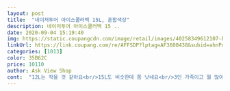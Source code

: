 ```yaml
---
layout: post 
title:  "네이처투어 아이스쿨러백 15L, 혼합색상" 
description: 네이처투어 아이스쿨러백 15 ..
date: 2020-09-04 15:19:40 
img: https://static.coupangcdn.com/image/retail/images/40258349612107-b91c56c5-ccce-4ca7-b784-326bc56bf7de.jpg 
linkUrl: https://link.coupang.com/re/AFFSDP?lptag=AF3600438&subid=ahnPublicAsk&pageKey=1546345199&itemId=2647462433&vendorItemId=70638261510&traceid=V0-113-3b4bba36658ae9cd 
categories: [1013] 
color: 35B62C 
price: 10110 
author: Ask View Shop 
cont:  "12L는 작을 것 같아요<br/>15L도 비슷한데 쫌 낫네요<br/>3인 가족이고 뭘 많이 싸가진않을거지만<br/>500ml짜리 캔 10개는 그냥들어가는크기고,<br/>5개 들어가는데 그마저도 뚜껑 안 닫힘<br/>✔구입이유<br/>✔단점<br/>✔장점<br/>가격은 15000원대로 구입했어요!<br/>그거 대면 짱짱하니 튼튼해요!<br/>너무작아서 이걸로구입해봤어요.<br/><br/>놀러가는데 이유식을 세끼먹으니 기존의 4리터짜리 쿨러백이<br/>단추가있어 접어서보관이가능하다.<br/><br/>밖에 주머니가 더있었으면.<br/>.<br/><br/>생각보다 커요 앞에 간단한거 넣을 수 있게 주머니도 있고 손잡이 감아쥘수있게 돼있어서 무거운 거 넣을 때 들기 좋을 것 같아요<br/>안 쓸 때는 접어놓으면 되니까 자리 차지도 많이 안 하고 좋네요<br/>안에서 물이새지않는다.<br/><br/>예쁘긴 그게 훨씬 예쁜데 12L는 작네요<br/>용량 12L인데 2L물병 6개 안 들어가더라구요<br/>이걸로 교환했네요<br/>일단 접을수있어서 보관하기 좋고, 위 망사에 아래 받침이들어서<br/>잘산것같아요!<br/>전에 물담은게 샌적이 있어 물안새는걸찾다보니 구입하게되었습니다.<br/><br/>제법두꺼워서 보냉도 오래가네요.<br/><br/>코카콜라무늬가방(12L)랑 이거랑 고민하다<br/>" 
---
```

